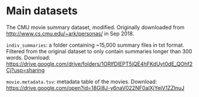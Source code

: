 # Main datasets
The CMU movie summary dataset, modified. Originally downloaded from http://www.cs.cmu.edu/~ark/personas/ in Sep 2018.

`indiv_summaries`: a folder containing ~15,000 summary files in txt format. Filtered from the original dataset to only contain summaries longer than 300 words. Download: https://drive.google.com/drive/folders/1ORlfDIEPT5iQE4hFKdUyt0dE_QOhf2Cj?usp=sharing

`movie.metadata.tsv`: metadata table of the movies. Download: https://drive.google.com/open?id=18Gl8J-y6naV022NF0alXjYejV1ZZlnuJ